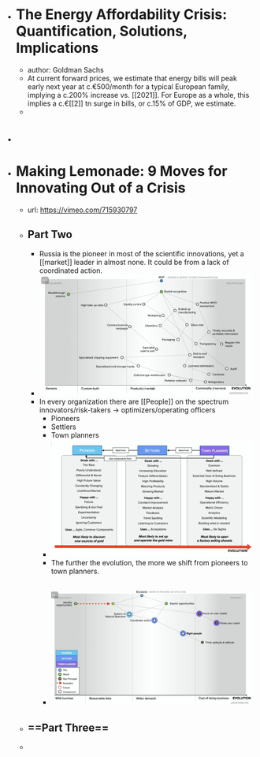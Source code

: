 - # The Energy Affordability Crisis: Quantification, Solutions, Implications
	- author: Goldman Sachs
	- At current forward prices, we estimate that energy bills will peak early next year at c.€500/month for a typical European family, implying a c.200% increase vs. [[2021]]. For Europe as a whole, this implies a c.€[[2]] tn surge in bills, or c.15% of GDP, we estimate.
	-
- #
- # Making Lemonade: 9 Moves for Innovating Out of a Crisis
	- url: https://vimeo.com/715930797
	- ## Part Two
		- Russia is the pioneer in most of the scientific innovations, yet a [[market]] leader in almost none. It could be from a lack of coordinated action.
		- ![image.png](../assets/image_1662755640390_0.png)
		- In every organization there are [[People]] on the spectrum innovators/risk-takers -> optimizers/operating officers
			- Pioneers
			- Settlers
			- Town planners
			- ![image.png](../assets/image_1662755781930_0.png)
			- The further the evolution, the more we shift from pioneers to town planners.
			- ![image.png](../assets/image_1662755848820_0.png)
				-
	- ## ==Part Three==
	-